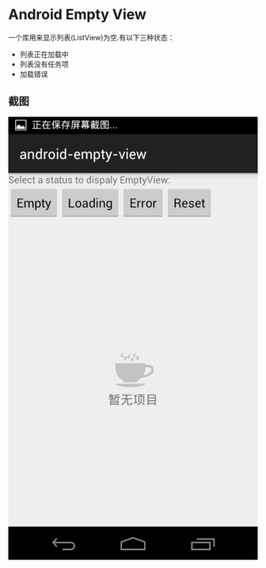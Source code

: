 Android Empty View
==================
一个库用来显示列表(ListView)为空.有以下三种状态：
* 列表正在加载中
* 列表没有任务项
* 加载错误

截图
---
![alt text](https://github.com/huzhennan/android-empty-view/blob/master/Screenshots/Screenshot_empty.png "empty")